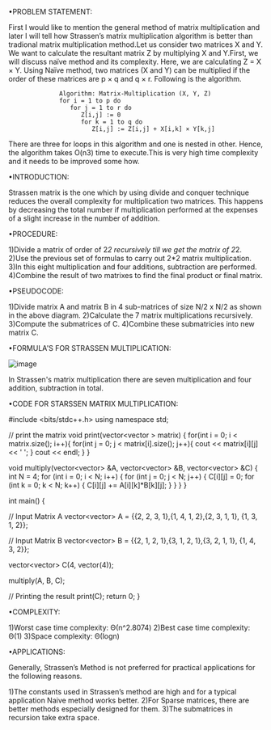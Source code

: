 •PROBLEM STATEMENT:

First I would like to mention the general method of matrix multiplication and later I will tell how Strassen’s matrix multiplication algorithm is better than tradional matrix multiplication method.Let us consider two matrices X and Y. We want to calculate the resultant matrix Z by multiplying X and Y.First, we will discuss naïve method and its complexity. Here, we are calculating Z = X × Y. Using Naïve method, two matrices (X and Y) can be multiplied if the order of these matrices are p × q and q × r. Following is the algorithm.

                  Algorithm: Matrix-Multiplication (X, Y, Z) 
                  for i = 1 to p do 
                     for j = 1 to r do 
                        Z[i,j] := 0 
                        for k = 1 to q do 
                           Z[i,j] := Z[i,j] + X[i,k] × Y[k,j]


There are three for loops in this algorithm and one is nested in other. Hence, the algorithm takes O(n3) time to execute.This is very high time complexity and it needs to be improved some how.

•INTRODUCTION:

Strassen matrix is the one which by using divide and conquer technique reduces the overall complexity for multiplication two matrices. This happens by decreasing the total number if multiplication performed at the expenses of a slight increase in the number of addition.

•PROCEDURE:

1)Divide a matrix of order of 2*2 recursively till we get the matrix of 2*2.
2)Use the previous set of formulas to carry out 2*2 matrix multiplication.
3)In this eight multiplication and four additions, subtraction are performed.
4)Combine the result of two matrixes to find the final product or final matrix.

•PSEUDOCODE:

1)Divide matrix A and matrix B in 4 sub-matrices of size N/2 x N/2 as shown in the above diagram.
2)Calculate the 7 matrix multiplications recursively.
3)Compute the submatrices of C.
4)Combine these submatricies into new matrix C.

•FORMULA'S FOR STRASSEN MULTIPLICATION:

![image](https://user-images.githubusercontent.com/59620280/213373015-29949323-20b3-4d2e-a729-69cd65e2bd30.png)

In Strassen's matrix multiplication there are seven multiplication and four addition, subtraction in total.


•CODE FOR STARSSEN MATRIX MULTIPLICATION:

#include <bits/stdc++.h>
using namespace std;

// print the matrix
void print(vector<vector<int> > matrix) {
for(int i = 0; i < matrix.size(); i++){
for(int j = 0; j < matrix[i].size(); j++){
cout << matrix[i][j] << ' ';
}
cout << endl;
}
}

void multiply(vector<vector<int>> &A, vector<vector<int>> &B, vector<vector<int>> &C) {
int N = 4;
for (int i = 0; i < N; i++) {
for (int j = 0; j < N; j++) {
C[i][j] = 0;
for (int k = 0; k < N; k++) {
C[i][j] += A[i][k]*B[k][j];
}
}
}
}

int main() {

// Input Matrix A
vector<vector<int>> A = {{2, 2, 3, 1},{1, 4, 1, 2},{2, 3, 1, 1}, {1, 3, 1, 2}};
    
// Input Matrix B
vector<vector<int>> B = {{2, 1, 2, 1},{3, 1, 2, 1},{3, 2, 1, 1}, {1, 4, 3, 2}};

vector<vector<int>> C(4, vector<int>(4));
    
multiply(A, B, C);

// Printing the result
print(C);
return 0;
}
	
•COMPLEXITY:

1)Worst case time complexity: Θ(n^2.8074)
2)Best case time complexity: Θ(1)
3)Space complexity: Θ(logn)

•APPLICATIONS:

Generally, Strassen’s Method is not preferred for practical applications for the following reasons.

1)The constants used in Strassen’s method are high and for a typical application Naive method works better.
2)For Sparse matrices, there are better methods especially designed for them.
3)The submatrices in recursion take extra space.


